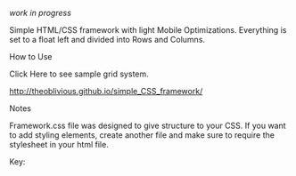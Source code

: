 *work in progress*

Simple HTML/CSS framework with light Mobile Optimizations. Everything is set to a float left and divided into Rows and Columns.


How to Use

Click Here to see sample grid system.

http://theoblivious.github.io/simple_CSS_framework/

Notes

Framework.css file was designed to give structure to your CSS.  If you want to add styling elements, create another file and make sure to require the stylesheet in your html file.

Key:

